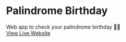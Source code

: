 # Palindrome Birthday
Web app to check your palindrome birthday 🥳🎂
<br>
<a href="https://palindrome-birthdayyy.netlify.app/">View Live Website</a>

